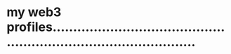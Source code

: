 # my web3 profiles........................................................................................
